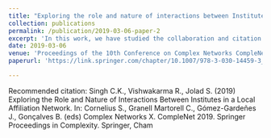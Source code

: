 ```yaml
---
title: "Exploring the role and nature of interactions between Institutes in a Local Affiliation Network"
collection: publications
permalink: /publication/2019-03-06-paper-2
excerpt: 'In this work, we have studied the collaboration and citation network between Indian Institutes from publications in American Physical Society (APS) journals between 1970–2013. We investigate the role of geographic proximity on the network structure and find that it is the characteristics of the Institution, rather than the geographic distance, that play a dominant role in collaboration networks'
date: 2019-03-06
venue: 'Proceedings of the 10th Conference on Complex Networks CompleNet 2019'
paperurl: 'https://link.springer.com/chapter/10.1007/978-3-030-14459-3_14'

---
```



Recommended citation: Singh C.K., Vishwakarma R., Jolad S. (2019) Exploring the Role and Nature of Interactions Between Institutes in a Local Affiliation Network. In: Cornelius S., Granell Martorell C., Gómez-Gardeñes J., Gonçalves B. (eds) Complex Networks X. CompleNet 2019. Springer Proceedings in Complexity. Springer, Cham